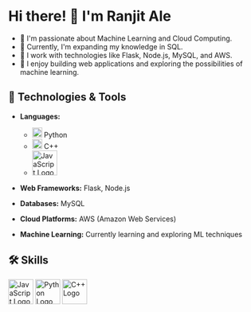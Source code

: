 # Hi there! 👋 I'm Ranjit Ale

- 👀 I'm passionate about Machine Learning and Cloud Computing.
- 🌱 Currently, I'm expanding my knowledge in SQL.
- 💼 I work with technologies like Flask, Node.js, MySQL, and AWS.
- 🚀 I enjoy building web applications and exploring the possibilities of machine learning.

## 🔧 Technologies & Tools

- **Languages:** 
  - <img src="https://upload.wikimedia.org/wikipedia/commons/thumb/c/c3/Python-logo-notext.svg/115px-Python-logo-notext.svg.png" alt="Python Logo" width="20" height="20"> Python
  - <img src="https://upload.wikimedia.org/wikipedia/commons/1/18/ISO_C%2B%2B_Logo.svg" alt="C++ Logo" width="20" height="20"> C++
  - <img src="https://upload.wikimedia.org/wikipedia/commons/9/99/Unofficial_JavaScript_logo_2.svg" alt="JavaScript Logo" width="50" height="50">


- **Web Frameworks:** Flask, Node.js
- **Databases:** MySQL
- **Cloud Platforms:** AWS (Amazon Web Services)
- **Machine Learning:** Currently learning and exploring ML techniques

## 🛠️ Skills

<!-- JavaScript Logo -->
<img src="https://upload.wikimedia.org/wikipedia/commons/9/99/Unofficial_JavaScript_logo_2.svg" alt="JavaScript Logo" width="50" height="50">

<!-- Python Logo -->
<img src="https://upload.wikimedia.org/wikipedia/commons/thumb/c/c3/Python-logo-notext.svg/115px-Python-logo-notext.svg.png" alt="Python Logo" width="50" height="50">

<!-- C++ Logo -->
<img src="https://upload.wikimedia.org/wikipedia/commons/1/18/ISO_C%2B%2B_Logo.svg" alt="C++ Logo" width="50" height="50">

<!-- Add more skills and logos as needed -->
